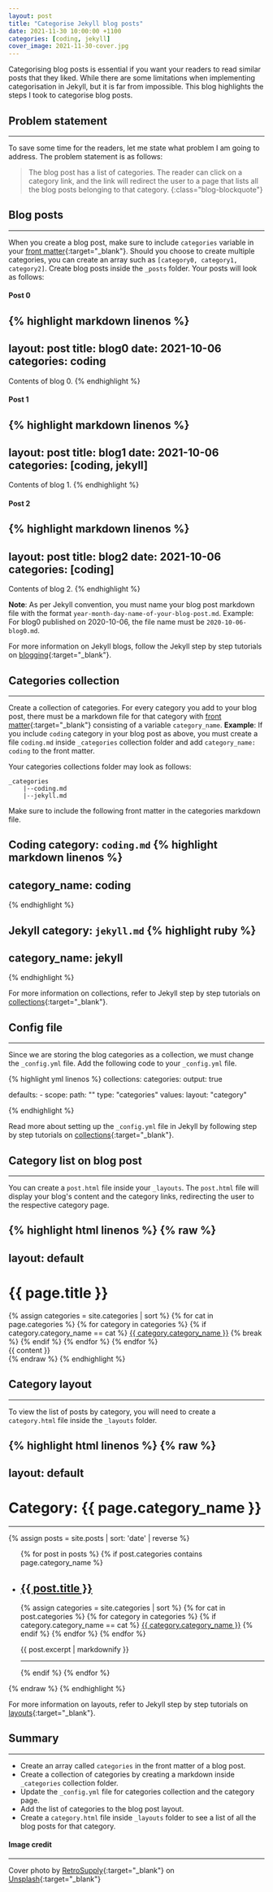 ```yaml
---
layout: post
title: "Categorise Jekyll blog posts"
date: 2021-11-30 10:00:00 +1100
categories: [coding, jekyll]
cover_image: 2021-11-30-cover.jpg
---
```


Categorising blog posts is essential if you want your readers to read similar posts that they liked. While there are some limitations when implementing categorisation in Jekyll, but it is far from impossible. This blog highlights the steps I took to categorise blog posts.

## Problem statement
---

To save some time for the readers, let me state what problem I am going to address. The problem statement is as follows:

> The blog post has a list of categories. The reader can click on a category link, and the link will redirect the user to a page that lists all the blog posts belonging to that category.
{:class="blog-blockquote"}

## Blog posts
---

When you create a blog post, make sure to include `categories` variable in your [front matter](https://jekyllrb.com/docs/step-by-step/03-front-matter/){:target="_blank"}. Should you choose to create multiple categories, you can create an array such as `[category0, category1, category2]`. Create blog posts inside the `_posts` folder. Your posts will look as follows:

#### Post 0
{% highlight markdown linenos %}
---
layout: post
title: blog0
date: 2021-10-06
categories: coding
---

Contents of blog 0.
{% endhighlight %}

#### Post 1

{% highlight markdown linenos %}
---
layout: post
title: blog1
date: 2021-10-06
categories: [coding, jekyll]
---

Contents of blog 1.
{% endhighlight %}

#### Post 2

{% highlight markdown linenos %}
---
layout: post
title: blog2
date: 2021-10-06
categories: [coding]
---

Contents of blog 2.
{% endhighlight %}

**Note**: As per Jekyll convention, you must name your blog post markdown file with the format `year-month-day-name-of-your-blog-post.md`.  Example: For blog0 published on 2020-10-06, the file name must be `2020-10-06-blog0.md`.

For more information on Jekyll blogs, follow the Jekyll step by step tutorials on [blogging](https://jekyllrb.com/docs/step-by-step/08-blogging/){:target="_blank"}.



## Categories collection
---

Create a collection of categories. For every category you add to your blog post, there must be a markdown file for that category with [front matter](https://jekyllrb.com/docs/step-by-step/03-front-matter/){:target="_blank"} consisting of a variable `category_name`. **Example**: If you include `coding` category in your blog post as above, you must create a file `coding.md` inside `_categories` collection folder and add `category_name: coding` to the front matter.

Your categories collections folder may look as follows:

```
_categories
    |--coding.md
    |--jekyll.md
```
Make sure to include the following front matter in the categories markdown file.

**Coding category**: `coding.md`
{% highlight markdown linenos %}
---
category_name: coding
---
{% endhighlight %}

**Jekyll category**: `jekyll.md`
{% highlight ruby %}
---
category_name: jekyll
---
{% endhighlight %}

For more information on collections, refer to Jekyll step by step tutorials on [collections](https://jekyllrb.com/docs/step-by-step/09-collections/){:target="_blank"}.

## Config file
---

Since we are storing the blog categories as a collection, we must change the `_config.yml` file. Add the following code to your `_config.yml` file.

{% highlight yml linenos %}
collections:
    categories:
        output: true

defaults:
    - scope:
        path: ""
        type: "categories"
      values:
        layout: "category"

{% endhighlight %}

Read more about setting up the `_config.yml` file in Jekyll by following step by step tutorials on [collections](https://jekyllrb.com/docs/step-by-step/09-collections/){:target="_blank"}.

## Category list on blog post
---

You can create a `post.html` file inside your `_layouts`.  The `post.html` file will display your blog's content and the category links, redirecting the user to the respective category page.

{% highlight html linenos %}
{% raw %}
---
layout: default
---
<div>
    <h1>{{ page.title }}</h1>
    <div>
        {% assign categories = site.categories | sort %}
        {% for cat in page.categories %}
            {% for category in categories %}
                {% if category.category_name == cat %}
                    <a href="{{ site.baseurl }}{{ category.url }}">{{ category.category_name }}</a>
                    {% break %}
                {% endif %}
            {% endfor %}
        {% endfor %}
    </div>
</div>

<div>
    {{ content }}
</div>
{% endraw %}
{% endhighlight %}



## Category layout
---

To view the list of posts by category, you will need to create a `category.html` file inside the `_layouts` folder.

{% highlight html linenos %}
{% raw %}
---
layout: default
---

<div>
    <h1>Category: {{ page.category_name }}</h1>
</div>
<hr>
<div>
    {% assign posts = site.posts | sort: 'date' | reverse %}
    <ul>
        {% for post in posts %}
            {% if post.categories contains page.category_name %}
                <li>
                    <div>
                        <h2><a href="{{ site.baseurl }}{{ post.url }}">{{ post.title }}</a></h2>
                        <div>
                            <div>
                                {% assign categories = site.categories | sort %}
                                {% for cat in post.categories %}
                                    {% for category in categories %}
                                        {% if category.category_name == cat %}
                                            <a href="{{ site.baseurl }}{{ category.url }}">{{ category.category_name }}</a>
                                        {% endif %}
                                    {% endfor %}
                                {% endfor %}
                            </div>
                        </div>
                        <p>{{ post.excerpt | markdownify }}</p>
                    </div>
                    <hr>
                </li>
            {% endif %}
        {% endfor %}
    </ul>
</div>
{% endraw %}
{% endhighlight %}

For more information on layouts, refer to Jekyll step by step tutorials on [layouts](https://jekyllrb.com/docs/step-by-step/04-layouts/){:target="_blank"}.

## Summary
---

* Create an array called `categories` in the front matter of a blog post.
* Create a collection of categories by creating a markdown inside `_categories` collection folder.
* Update the `_config.yml` file for categories collection and the category page.
* Add the list of categories to the blog post layout.
* Create a `category.html` file inside `_layouts` folder to see a list of all the blog posts for that category.

#### Image credit
---
Cover photo by [RetroSupply](https://unsplash.com/@retrosupply?utm_source=unsplash&utm_medium=referral&utm_content=creditCopyText){:target="_blank"} on [Unsplash](https://unsplash.com/s/photos/blog?utm_source=unsplash&utm_medium=referral&utm_content=creditCopyText){:target="_blank"}
